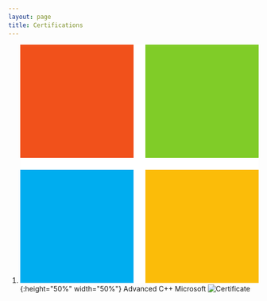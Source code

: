 ```yaml
---
layout: page
title: Certifications
---
```



1. ![Microsoft](/assets/icons/microsoft.png){:height="50%" width="50%"} Advanced C++
	Microsoft
	![Certificate](https://courses.edx.org/certificates/5bc13c9ca74f41f0b868bd8c8100c2f8)